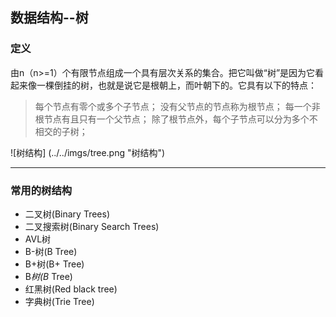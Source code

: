 ## 数据结构--树
### 定义
由n（n>=1）个有限节点组成一个具有层次关系的集合。把它叫做“树”是因为它看起来像一棵倒挂的树，也就是说它是根朝上，而叶朝下的。它具有以下的特点：
> 每个节点有零个或多个子节点；
> 没有父节点的节点称为根节点；
> 每一个非根节点有且只有一个父节点；
> 除了根节点外，每个子节点可以分为多个不相交的子树；

![树结构] (../../imgs/tree.png "树结构")

---

### 常用的树结构
- 二叉树(Binary Trees)
- 二叉搜索树(Binary Search Trees)
- AVL树
- B-树(B Tree)
- B+树(B+ Tree)
- B*树(B* Tree)
- 红黑树(Red black tree)
- 字典树(Trie Tree)